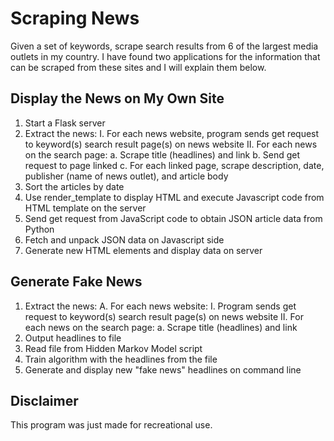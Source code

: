# Scraping News

Given a set of keywords, scrape search results from 6 of the largest media outlets in my country.
I have found two applications for the information that can be scraped from these sites and I will explain them below.

## Display the News on My Own Site
1. Start a Flask server
2. Extract the news:
        I. For each news website, program sends get request to keyword(s) search result page(s) on news website
        II. For each news on the search page:
            a. Scrape title (headlines) and link
            b. Send get request to page linked
            c. For each linked page, scrape description, date, publisher (name of news outlet), and article body
3. Sort the articles by date
4. Use render_template to display HTML and execute Javascript code from HTML template on the server
5. Send get request from JavaScript code to obtain JSON article data from Python
6. Fetch and unpack JSON data on Javascript side
7. Generate new HTML elements and display data on server

## Generate Fake News
1. Extract the news:
    A. For each news website:
        I. Program sends get request to keyword(s) search result page(s) on news website
        II. For each news on the search page:
            a. Scrape title (headlines) and link
2. Output headlines to file
3. Read file from Hidden Markov Model script
4. Train algorithm with the headlines from the file
5. Generate and display new "fake news" headlines on command line

## Disclaimer
This program was just made for recreational use.
